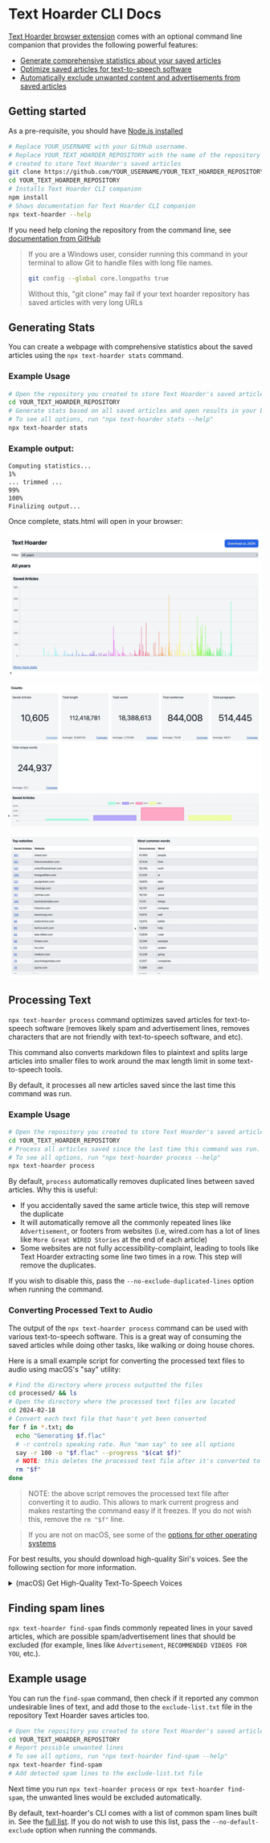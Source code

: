 # Text Hoarder CLI Docs

[Text Hoarder browser extension](https://chromewebstore.google.com/u/1/detail/bjknebjiadgjchmhppdfdiddfegmcaao)
comes with an optional command line companion that provides the following
powerful features:

- [Generate comprehensive statistics about your saved articles](#generating-stats)
- [Optimize saved articles for text-to-speech software](#processing-text)
- [Automatically exclude unwanted content and advertisements from saved articles](#finding-spam-lines)

## Getting started

As a pre-requisite, you should have
[Node.js installed](https://nodejs.org/en/download)

```sh
# Replace YOUR_USERNAME with your GitHub username.
# Replace YOUR_TEXT_HOARDER_REPOSITORY with the name of the repository you
# created to store Text Hoarder's saved articles
git clone https://github.com/YOUR_USERNAME/YOUR_TEXT_HOARDER_REPOSITORY
cd YOUR_TEXT_HOARDER_REPOSITORY
# Installs Text Hoarder CLI companion
npm install
# Shows documentation for Text Hoarder CLI companion
npx text-hoarder --help
```

If you need help cloning the repository from the command line, see
[documentation from GitHub](https://docs.github.com/en/repositories/creating-and-managing-repositories/cloning-a-repository)

> If you are a Windows user, consider running this command in your terminal to
> allow Git to handle files with long file names.
>
> ```sh
> git config --global core.longpaths true
> ```
>
> Without this, "git clone" may fail if your text hoarder repository has saved
> articles with very long URLs

## Generating Stats

You can create a webpage with comprehensive statistics about the saved articles
using the `npx text-hoarder stats` command.

### Example Usage

```sh
# Open the repository you created to store Text Hoarder's saved articles
cd YOUR_TEXT_HOARDER_REPOSITORY
# Generate stats based on all saved articles and open results in your browser.
# To see all options, run "npx text-hoarder stats --help"
npx text-hoarder stats
```

### Example output:

```
Computing statistics...
1%
... trimmed ...
99%
100%
Finalizing output...
```

Once complete, stats.html will open in your browser:

![Stats page displays a chart of saved articles per time period and a button to download stats as JSON](https://github.com/maxpatiiuk/text-hoarder/blob/main/docs/assets/stats-top.webp)

![There are metrics for total number of articles, paragraphs, sentences, unique words, words and characters](https://github.com/maxpatiiuk/text-hoarder/blob/main/docs/assets/stats-middle.webp)

![There are tables for most commonly saved websites and most common words](https://github.com/maxpatiiuk/text-hoarder/blob/main/docs/assets/stats-bottom.webp)

## Processing Text

`npx text-hoarder process` command optimizes saved articles for text-to-speech
software (removes likely spam and advertisement lines, removes characters that
are not friendly with text-to-speech software, and etc).

This command also converts markdown files to plaintext and splits large articles
into smaller files to work around the max length limit in some text-to-speech
tools.

By default, it processes all new articles saved since the last time this command
was run.

### Example Usage

```sh
# Open the repository you created to store Text Hoarder's saved articles
cd YOUR_TEXT_HOARDER_REPOSITORY
# Process all articles saved since the last time this command was run.
# To see all options, run "npx text-hoarder process --help"
npx text-hoarder process
```

By default, `process` automatically removes duplicated lines between saved
articles. Why this is useful:

- If you accidentally saved the same article twice, this step will remove the
  duplicate
- It will automatically remove all the commonly repeated lines like
  `Advertisement`, or footers from websites (i.e, wired.com has a lot of lines
  like `More Great WIRED Stories` at the end of each article)
- Some websites are not fully accessibility-complaint, leading to tools like
  Text Hoarder extracting some line two times in a row. This step will remove
  the duplicates.

If you wish to disable this, pass the `--no-exclude-duplicated-lines` option
when running the command.

### Converting Processed Text to Audio

The output of the `npx text-hoarder process` command can be used with various
text-to-speech software. This is a great way of consuming the saved articles
while doing other tasks, like walking or doing house chores.

Here is a small example script for converting the processed text files to audio
using macOS's "say" utility:

```sh
# Find the directory where process outputted the files
cd processed/ && ls
# Open the directory where the processed text files are located
cd 2024-02-18
# Convert each text file that hasn't yet been converted
for f in *.txt; do
  echo "Generating $f.flac"
  # -r controls speaking rate. Run "man say" to see all options
  say -r 100 -o "$f.flac" --progress "$(cat $f)"
  # NOTE: this deletes the processed text file after it's converted to audio
  rm "$f"
done
```

> NOTE: the above script removes the processed text file after converting it to
> audio. This allows to mark current progress and makes restarting the command
> easy if it freezes. If you do not wish this, remove the `rm "$f"` line.

> If you are not on macOS, see some of the
> [options for other operating systems](https://stackoverflow.com/a/39647762/8584605)

For best results, you should download high-quality Siri's voices. See the
following section for more information.

<details>
<summary>(macOS) Get High-Quality Text-To-Speech Voices</summary>

On macOS, high-quality Siri's voices are available for text-to-speech using the
`say` CLI command, as well as using the
["Spoken Content"](https://support.apple.com/guide/mac-help/have-your-mac-speak-text-thats-on-the-screen-mh27448/mac)
accessibility feature.

To download these, follow
[Apple's tutorial on adding a new voice](https://support.apple.com/guide/mac-help/change-the-voice-your-mac-uses-to-speak-text-mchlp2290/mac#:~:text=and%20speaking%20rate.-,Add%20a%20new%20voice,-You%20can%20add).
In the list of voices, search for a section titled "English (US) - Siri" (or
other language, as long as the name ends with "Siri") - these are the highest
quality voices available.

After downloading, make sure to
[select it as the default voice](https://support.apple.com/guide/mac-help/change-the-voice-your-mac-uses-to-speak-text-mchlp2290/mac#:~:text=in%20alert%20messages.-,Choose%20a%20voice,-On%20your%20Mac).

Now, when you use the `say` CLI command, the high-quality voice will be used.

</details>

## Finding spam lines

`npx text-hoarder find-spam` finds commonly repeated lines in your saved
articles, which are possible spam/advertisement lines that should be excluded
(for example, lines like `Advertisement`, `RECOMMENDED VIDEOS FOR YOU`, etc.).

## Example usage

You can run the `find-spam` command, then check if it reported any common
undesirable lines of text, and add those to the `exclude-list.txt` file in the
repository Text Hoarder saves articles too.

```sh
# Open the repository you created to store Text Hoarder's saved articles
cd YOUR_TEXT_HOARDER_REPOSITORY
# Report possible unwanted lines
# To see all options, run "npx text-hoarder find-spam --help"
npx text-hoarder find-spam
# Add detected spam lines to the exclude-list.txt file
```

Next time you run `npx text-hoarder process` or `npx text-hoarder find-spam`,
the unwanted lines would be excluded automatically.

By default, text-hoarder's CLI comes with a list of common spam lines built in.
See the
[full list](https://github.com/maxpatiiuk/text-hoarder/blob/main/packages/cli/src/components/Spam/exclude-list.txt).
If you do not wish to use this list, pass the `--no-default-exclude` option when
running the commands.
